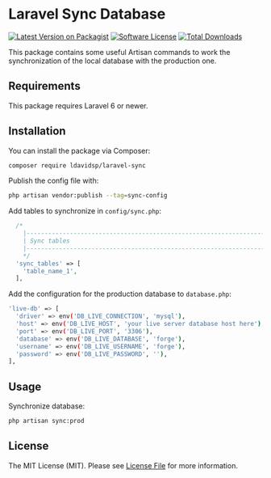 # Laravel Sync Database

[![Latest Version on Packagist](https://img.shields.io/packagist/v/ldavidsp/laravel-sync.svg?style=flat-square)](https://packagist.org/packages/ldavidsp/laravel-sync)
[![Software License](https://img.shields.io/badge/license-MIT-brightgreen.svg?style=flat-square)](LICENSE.md)
[![Total Downloads](https://img.shields.io/packagist/dt/ldavidsp/laravel-sync.svg?style=flat-square)](https://packagist.org/packages/ldavidsp/laravel-sync)

This package contains some useful Artisan commands to work the synchronization of the local database with the production one.

## Requirements
This package requires Laravel 6 or newer.

## Installation

You can install the package via Composer:

``` bash
composer require ldavidsp/laravel-sync
```

Publish the config file with:

```bash
php artisan vendor:publish --tag=sync-config
```

Add tables to synchronize in `config/sync.php`:
```php
  /*
    |--------------------------------------------------------------------------
    | Sync tables
    |--------------------------------------------------------------------------
    */
  'sync_tables' => [
    'table_name_1',
  ],
```

Add the configuration for the production database to `database.php`:

```bash
'live-db' => [
  'driver' => env('DB_LIVE_CONNECTION', 'mysql'),
  'host' => env('DB_LIVE_HOST', 'your live server database host here'),
  'port' => env('DB_LIVE_PORT', '3306'),
  'database' => env('DB_LIVE_DATABASE', 'forge'),
  'username' => env('DB_LIVE_USERNAME', 'forge'),
  'password' => env('DB_LIVE_PASSWORD', ''),
],
```

## Usage

Synchronize database:
``` bash
php artisan sync:prod
```

## License

The MIT License (MIT). Please see [License File](LICENSE.md) for more information.
